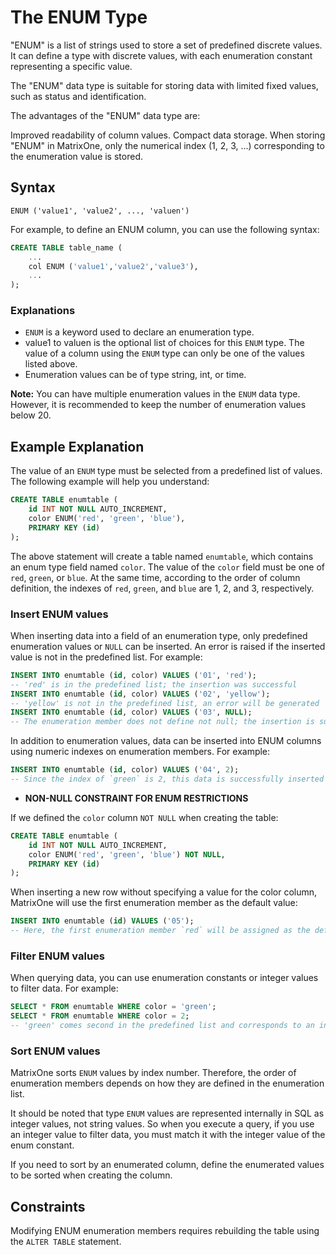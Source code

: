 # The ENUM Type

"ENUM" is a list of strings used to store a set of predefined discrete values. It can define a type with discrete values, with each enumeration constant representing a specific value.

The "ENUM" data type is suitable for storing data with limited fixed values, such as status and identification.

The advantages of the "ENUM" data type are:

Improved readability of column values.
Compact data storage. When storing "ENUM" in MatrixOne, only the numerical index (1, 2, 3, ...) corresponding to the enumeration value is stored.

## Syntax

```
ENUM ('value1', 'value2', ..., 'valuen')
```

For example, to define an ENUM column, you can use the following syntax:

```sql
CREATE TABLE table_name (
    ...
    col ENUM ('value1','value2','value3'),
    ...
);
```

### Explanations

- `ENUM` is a keyword used to declare an enumeration type.
- value1 to valuen is the optional list of choices for this `ENUM` type. The value of a column using the `ENUM` type can only be one of the values listed above.
- Enumeration values can be of type string, int, or time.

__Note:__ You can have multiple enumeration values in the `ENUM` data type. However, it is recommended to keep the number of enumeration values below 20.

## Example Explanation

The value of an `ENUM` type must be selected from a predefined list of values. The following example will help you understand:

```sql
CREATE TABLE enumtable (
    id INT NOT NULL AUTO_INCREMENT,
    color ENUM('red', 'green', 'blue'),
    PRIMARY KEY (id)
);
```

The above statement will create a table named `enumtable`, which contains an enum type field named `color`. The value of the `color` field must be one of `red`, `green`, or `blue`. At the same time, according to the order of column definition, the indexes of `red`, `green`, and `blue` are 1, 2, and 3, respectively.

### Insert ENUM values

When inserting data into a field of an enumeration type, only predefined enumeration values ​​or `NULL` can be inserted. An error is raised if the inserted value is not in the predefined list. For example:

```sql
INSERT INTO enumtable (id, color) VALUES ('01', 'red');
-- 'red' is in the predefined list; the insertion was successful
INSERT INTO enumtable (id, color) VALUES ('02', 'yellow');
-- 'yellow' is not in the predefined list, an error will be generated
INSERT INTO enumtable (id, color) VALUES ('03', NULL);
-- The enumeration member does not define not null; the insertion is successful
```

In addition to enumeration values, data can be inserted into ENUM columns using numeric indexes on enumeration members. For example:

```sql
INSERT INTO enumtable (id, color) VALUES ('04', 2);
-- Since the index of `green` is 2, this data is successfully inserted
```

- **NON-NULL CONSTRAINT FOR ENUM RESTRICTIONS**

If we defined the `color` column `NOT NULL` when creating the table:

```sql
CREATE TABLE enumtable (
    id INT NOT NULL AUTO_INCREMENT,
    color ENUM('red', 'green', 'blue') NOT NULL,
    PRIMARY KEY (id)
);
```

When inserting a new row without specifying a value for the color column, MatrixOne will use the first enumeration member as the default value:

```sql
INSERT INTO enumtable (id) VALUES ('05');
-- Here, the first enumeration member `red` will be assigned as the default value for the column with id 05
```

### Filter ENUM values

When querying data, you can use enumeration constants or integer values ​​to filter data. For example:

```sql
SELECT * FROM enumtable WHERE color = 'green';
SELECT * FROM enumtable WHERE color = 2;
-- 'green' comes second in the predefined list and corresponds to an integer value of 2
```

### Sort ENUM values

MatrixOne sorts `ENUM` values ​​by index number. Therefore, the order of enumeration members depends on how they are defined in the enumeration list.

It should be noted that type `ENUM` values are represented internally in SQL as integer values, not string values. So when you execute a query, if you use an integer value to filter data, you must match it with the integer value of the enum constant.

If you need to sort by an enumerated column, define the enumerated values to be sorted when creating the column.

## Constraints

Modifying ENUM enumeration members requires rebuilding the table using the `ALTER TABLE` statement.
